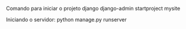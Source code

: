Comando para iniciar o projeto django
django-admin startproject mysite


Iniciando o servidor:
python manage.py runserver

